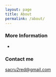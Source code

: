 ```yaml
---
layout: page
title: About
permalink: /about/
---
```


### More Information

-

### Contact me

[sacru2red@gmail.com](mailto:sacru2red@gmail.com)
